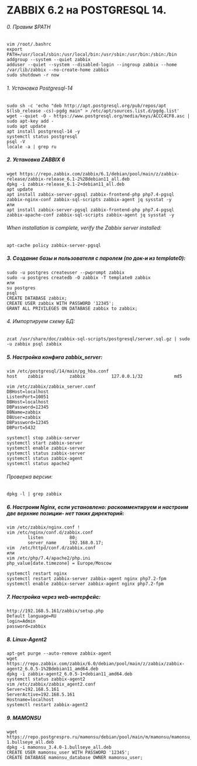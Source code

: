 # ZABBIX 6.2 на POSTGRESQL 14.

###### 0. Правим $PATH
```
vim /root/.bashrc
export PATH=/usr/local/sbin:/usr/local/bin:/usr/sbin:/usr/bin:/sbin:/bin
addgroup --system --quiet zabbix
adduser --quiet --system --disabled-login --ingroup zabbix --home /var/lib/zabbix --no-create-home zabbix
sudo shutdown -r now
```
###### 1. Установка Postgresql-14
```
sudo sh -c 'echo "deb http://apt.postgresql.org/pub/repos/apt $(lsb_release -cs)-pgdg main" > /etc/apt/sources.list.d/pgdg.list'
wget --quiet -O - https://www.postgresql.org/media/keys/ACCC4CF8.asc | sudo apt-key add -
sudo apt update
apt install postgresql-14 -y
systemctl status postgresql
psql -V
locale -a | grep ru
```
##### 2. Установка ZABBIX 6
```
wget https://repo.zabbix.com/zabbix/6.1/debian/pool/main/z/zabbix-release/zabbix-release_6.1-2%2Bdebian11_all.deb
dpkg -i zabbix-release_6.1-2+debian11_all.deb
apt update
apt install zabbix-server-pgsql zabbix-frontend-php php7.4-pgsql zabbix-nginx-conf zabbix-sql-scripts zabbix-agent jq sysstat -y
или
apt install zabbix-server-pgsql zabbix-frontend-php php7.4-pgsql zabbix-apache-conf zabbix-sql-scripts zabbix-agent jq sysstat -y
```
###### When installation is complete, verify the Zabbix server installed:
```
apt-cache policy zabbix-server-pgsql
```
##### 3. Создание базы и пользователя с паролем (по док-и из template0):
```
sudo -u postgres createuser --pwprompt zabbix
sudo -u postgres createdb -O zabbix -T template0 zabbix
или
su postgres
psql
CREATE DATABASE zabbix;
CREATE USER zabbix WITH PASSWORD '12345';
GRANT ALL PRIVILEGES ON DATABASE zabbix to zabbix;
```
###### 4. Импортируем схему БД:
```
zcat /usr/share/doc/zabbix-sql-scripts/postgresql/server.sql.gz | sudo -u zabbix psql zabbix
```
##### 5. Настройка конфига zabbix_server:
```
vim /etc/postgresql/14/main/pg_hba.conf
host    zabbix          zabbix          127.0.0.1/32            md5
```
```
vim /etc/zabbix/zabbix_server.conf
DBHost=localhost
ListenPort=10051
DBHost=localhost
DBPassword=12345
DBName=zabbix
DBUser=zabbix
DBPassword=12345
DBPort=5432
```
```
systemctl stop zabbix-server
systemctl start zabbix-server
systemctl enable zabbix-server
systemctl status zabbix-server
systemctl status zabbix-agent
systemctl status apache2
```
###### Проверка версии:
```
dpkg -l | grep zabbix
```
##### 6. Настроим Nginx, если установлено: раскомментируем и настроим две верхние позиции- нет таких директорий:
```
vim /etc/zabbix/nginx.conf !
vim /etc/nginx/conf.d/zabbix.conf
        listen          80;
        server_name     192.168.0.17;
vim  /etc/httpd/conf.d/zabbix.conf
или
vim /etc/php/7.4/apache2/php.ini
php_value[date.timezone] = Europe/Moscow

systemctl restart nginx
systemctl restart zabbix-server zabbix-agent nginx php7.2-fpm
systemctl enable zabbix-server zabbix-agent nginx php7.2-fpm
```

##### 7. Настройка через web-интерфейс:
```
http://192.168.5.161/zabbix/setup.php
Default language=RU
login=Admin
password=zabbix
```
##### 8. Linux-Agent2
```
apt-get purge --auto-remove zabbix-agent
wget https://repo.zabbix.com/zabbix/6.0/debian/pool/main/z/zabbix/zabbix-agent2_6.0.5-1%2Bdebian11_amd64.deb
dpkg -i zabbix-agent2_6.0.5-1+debian11_amd64.deb
systemctl status zabbix-agent2
vim /etc/zabbix/zabbix_agent2.conf
Server=192.168.5.161
ServerActive=192.168.5.161
Hostname=localhost
systemctl restart zabbix-agent2
```
##### 9. MAMONSU
```
wget https://repo.postgrespro.ru/mamonsu/debian/pool/main/m/mamonsu/mamonsu_3.4.0-1.bullseye_all.deb
dpkg -i mamonsu_3.4.0-1.bullseye_all.deb
CREATE USER mamonsu_user WITH PASSWORD '12345';
CREATE DATABASE mamonsu_database OWNER mamonsu_user;

```




















